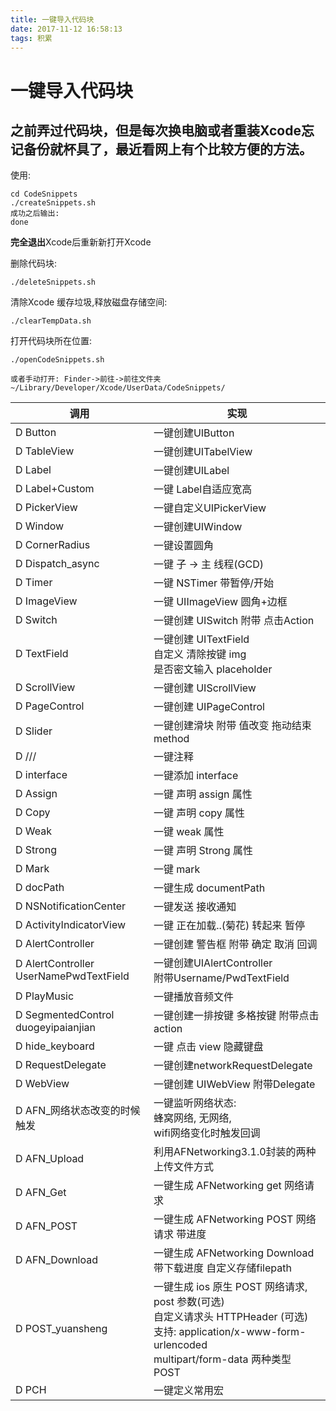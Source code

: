 ```yaml
---
title: 一键导入代码块
date: 2017-11-12 16:58:13
tags: 积累
---
```

# 一键导入代码块

## 之前弄过代码块，但是每次换电脑或者重装Xcode忘记备份就杯具了，最近看网上有个比较方便的方法。

使用:
```
cd CodeSnippets
./createSnippets.sh
成功之后输出:
done
```
**完全退出**Xcode后重新新打开Xcode


删除代码块:
```
./deleteSnippets.sh
```

清除Xcode 缓存垃圾,释放磁盘存储空间:
```
./clearTempData.sh
```

打开代码块所在位置:
```
./openCodeSnippets.sh
```

```
或者手动打开: Finder->前往->前往文件夹
~/Library/Developer/Xcode/UserData/CodeSnippets/
```

调用 | 实现  
---|---
D Button         | 一键创建UIButton
D TableView|一键创建UITabelView
D Label|一键创建UILabel
D Label+Custom|一键 Label自适应宽高
D PickerView|一键自定义UIPickerView
D Window|一键创建UIWindow
D CornerRadius| 一键设置圆角
D Dispatch_async|一键 子 -> 主 线程(GCD)
D Timer|一键 NSTimer 带暂停/开始
D ImageView |一键 UIImageView 圆角+边框
D Switch  |一键创建 UISwitch 附带 点击Action| { 触发 }
D TextField|一键创建 UITextField<br>自定义 清除按键 img <br>是否密文输入 placeholder|{ 触发 }
D ScrollView|一键创建 UIScrollView |{ 触发 }
D PageControl|一键创建 UIPageControl|{ 触发 }
D Slider|一键创建滑块 附带 值改变 拖动结束 method|{ 触发 }
D /// |一键注释|触发 { }
D interface|一键添加 interface |#import 下面  触发
D Assign|一键 声明 assign 属性  |interface 内触发
D Copy|一键 声明 copy 属性  |interface 内触发
D Weak|一键 weak 属性 |interface 内触发
D Strong |一键 声明 Strong 属性 |interface 内触发
D Mark|一键 mark|触发 {  }
D docPath |一键生成 documentPath|{ 触发 }
D NSNotificationCenter| 一键发送 接收通知 | { 触发 }
D ActivityIndicatorView|一键 正在加载..(菊花)  转起来 暂停|{ 触发 }  
D AlertController|一键创建 警告框 附带 确定 取消 回调|{ 触发 }
D AlertController<br>UserNamePwdTextField|一键创建UIAlertController<br>附带Username/PwdTextField|{ 触发 }
D PlayMusic|一键播放音频文件 |触发 { }
D SegmentedControl<br>duogeyipaianjian | 一键创建一排按键 多格按键 附带点击action |{ 触发 }
D hide_keyboard |一键 点击 view 隐藏键盘| 触发 {  }
D RequestDelegate|一键创建networkRequestDelegate|触发 {  }
D WebView|一键创建 UIWebView 附带Delegate| { 触发 }
D AFN_网络状态改变的时候触发|一键监听网络状态:<br> 蜂窝网络, 无网络,<br> wifi网络变化时触发回调| { 触发 }
D AFN_Upload |利用AFNetworking3.1.0封装的两种上传文件方式|触发 { }
D AFN_Get |一键生成 AFNetworking get 网络请求|触发 { }
D AFN_POST |一键生成 AFNetworking POST 网络请求 带进度|触发 { }
D AFN_Download |一键生成 AFNetworking Download<br>带下载进度 自定义存储filepath |触发 { }
D POST_yuansheng | 一键生成 ios 原生 POST 网络请求,<br>post 参数(可选) <br>自定义请求头 HTTPHeader (可选)<br>支持: application/x-www-form-urlencoded<br>multipart/form-data  两种类型 POST|{ 触发 }
D PCH|一键定义常用宏|#ifndef PrefixHeader_pch<br>#define PrefixHeader_pch<br>触发 D PCH <br>#endif
